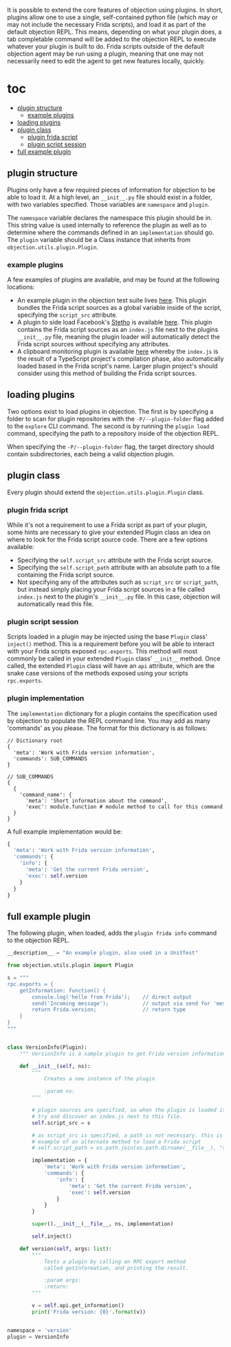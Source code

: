 It is possible to extend the core features of objection using plugins. In short, plugins allow one to use a single, self-contained python file (which may or may not include the necessary Frida scripts), and load it as part of the default objection REPL. This means, depending on what your plugin does, a tab completable command will be added to the objection REPL to execute whatever your plugin is built to do. Frida scripts outside of the default objection agent may be run using a plugin, meaning that one may not necessarily need to edit the agent to get new features locally, quickly.

# toc

- [plugin structure](#plugin-structure)
  - [example plugins](#example-plugins)
- [loading plugins](#loading-plugins)
- [plugin class](#plugin-class)
  - [plugin frida script](#plugin-frida-script)
  - [plugin script session](#plugin-script-session)
- [full example plugin](#full-example-plugin)

## plugin structure

Plugins only have a few required pieces of information for objection to be able to load it. At a high level, an `__init__.py` file should exist in a folder, with two variables specified. Those variables are `namespace` and `plugin`.

The `namespace` variable declares the namespace this plugin should be in. This string value is used internally to reference the plugin as well as to determine where the commands defined in an `implementation` should go.
The `plugin` variable should be a Class instance that inherits from `objection.utils.plugin.Plugin`.

### example plugins

A few examples of plugins are available, and may be found at the following locations:

- An example plugin in the objection test suite lives [here](https://github.com/sensepost/objection/blob/master/tests/data/plugin/__init__.py). This plugin bundles the Frida script sources as a global variable inside of the script, specifying the `script_src` attribute.
- A plugin to side load Facebook's [Stetho](http://facebook.github.io/stetho/) is available [here](https://gist.github.com/leonjza/7fcc137f7f798ffca00ddf2bfef36b63). This plugin contains the Frida script sources as an `index.js` file next to the plugins `__init__.py` file, meaning the plugin loader will automatically detect the Frida script sources without specifying any attributes.
- A clipboard monitoring plugin is available [here](https://github.com/SpeedyFireCyclone/objection-android-clipboard) whereby the `index.js` is the result of a TypeScript project's compilation phase, also automatically loaded based in the Frida script's name. Larger plugin project's should consider using this method of building the Frida script sources.

## loading plugins

Two options exist to load plugins in objection. The first is by specifying a folder to scan for plugin repositories with the `-P/--plugin-folder` flag added to the `explore` CLI command. The second is by running the `plugin load` command, specifying the path to a repository inside of the objection REPL.

When specifying the `-P/--plugin-folder` flag, the target directory should contain subdirectories, each being a valid objection plugin.

## plugin class

Every plugin should extend the `objection.utils.plugin.Plugin` class.

### plugin frida script

While it's not a requirement to use a Frida script as part of your plugin, some hints are necessary to give your extended Plugin class an idea on where to look for the Frida script source code. There are a few options available:

- Specifying the `self.script_src` attribute with the Frida script source.
- Specifying the `self.script_path` attribute with an absolute path to a file containing the Frida script source.
- Not specifying any of the attributes such as `script_src` or `script_path`, but instead simply placing your Frida script sources in a file called `index.js` next to the plugin's `__init__.py` file. In this case, objection will automatically read this file.

### plugin script session

Scripts loaded in a plugin may be injected using the base `Plugin` class' `inject()` method. This is a requirement before you will be able to interact with your Frida scripts exposed `rpc.exports`. This method will most commonly be called in your extended `Plugin` class' `__init__` method. Once called, the extended `Plugin` class will have an `api` attribute, which are the snake case versions of the methods exposed using your scripts `rpc.exports`.

### plugin implementation

The `implementation` dictionary for a plugin contains the specification used by objection to populate the REPL command line. You may add as many 'commands' as you please. The format for this dictionary is as follows:

```text
// Dictionary root
{
  'meta': 'Work with Frida version information',
  'commands': SUB_COMMANDS
}
```

```text
// SUB_COMMANDS
{
  {
    'command_name': {
      'meta': 'Short information about the command',
      'exec': module.function # module method to call for this command
  }
}
```

A full example implementation would be:

```python
{
  'meta': 'Work with Frida version information',
  'commands': {
    'info': {
      'meta': 'Get the current Frida version',
      'exec': self.version
    }
  }
}
```

## full example plugin

The following plugin, when loaded, adds the `plugin frida info` command to the objection REPL.

```python
__description__ = "An example plugin, also used in a UnitTest"

from objection.utils.plugin import Plugin

s = """
rpc.exports = {
    getInformation: function() {
        console.log('hello from Frida');    // direct output
        send('Incoming message');           // output via send for 'message' signal
        return Frida.version;               // return type
    }
}
"""


class VersionInfo(Plugin):
    """ VersionInfo is a sample plugin to get Frida version information """

    def __init__(self, ns):
        """
            Creates a new instance of the plugin

            :param ns:
        """

        # plugin sources are specified, so when the plugin is loaded it will not
        # try and discover an index.js next to this file.
        self.script_src = s

        # as script_src is specified, a path is not necessary. this is simply an
        # example of an alternate method to load a Frida script
        # self.script_path = os.path.join(os.path.dirname(__file__), "script.js")

        implementation = {
            'meta': 'Work with Frida version information',
            'commands': {
                'info': {
                    'meta': 'Get the current Frida version',
                    'exec': self.version
                }
            }
        }

        super().__init__(__file__, ns, implementation)

        self.inject()

    def version(self, args: list):
        """
            Tests a plugin by calling an RPC export method
            called getInformation, and printing the result.

            :param args:
            :return:
        """

        v = self.api.get_information()
        print('Frida version: {0}'.format(v))


namespace = 'version'
plugin = VersionInfo
```